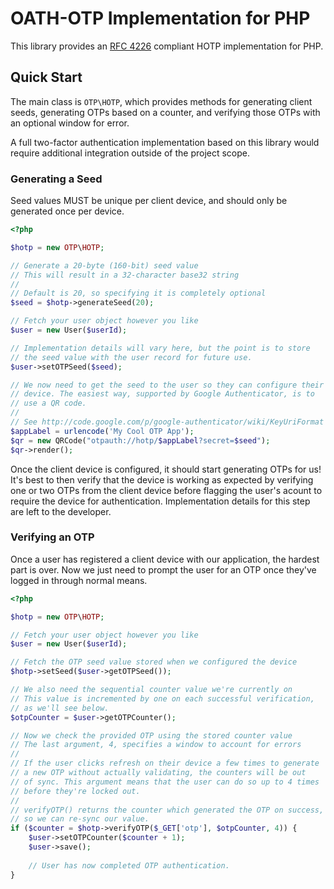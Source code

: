OATH-OTP Implementation for PHP
===============================

This library provides an [RFC 4226](http://www.ietf.org/rfc/rfc4226.txt)
compliant HOTP implementation for PHP.

Quick Start
-----------

The main class is `OTP\HOTP`, which provides methods for generating
client seeds, generating OTPs based on a counter, and verifying those
OTPs with an optional window for error.

A full two-factor authentication implementation based on this library
would require additional integration outside of the project scope.

### Generating a Seed

Seed values MUST be unique per client device, and should only be
generated once per device.

```php
<?php

$hotp = new OTP\HOTP;

// Generate a 20-byte (160-bit) seed value
// This will result in a 32-character base32 string
//
// Default is 20, so specifying it is completely optional
$seed = $hotp->generateSeed(20);

// Fetch your user object however you like
$user = new User($userId);

// Implementation details will vary here, but the point is to store
// the seed value with the user record for future use.
$user->setOTPSeed($seed);

// We now need to get the seed to the user so they can configure their
// device. The easiest way, supported by Google Authenticator, is to
// use a QR code.
//
// See http://code.google.com/p/google-authenticator/wiki/KeyUriFormat
$appLabel = urlencode('My Cool OTP App');
$qr = new QRCode("otpauth://hotp/$appLabel?secret=$seed");
$qr->render();
```

Once the client device is configured, it should start generating OTPs
for us! It's best to then verify that the device is working as expected
by verifying one or two OTPs from the client device before flagging the
user's acount to require the device for authentication. Implementation
details for this step are left to the developer.

### Verifying an OTP

Once a user has registered a client device with our application, the
hardest part is over. Now we just need to prompt the user for an OTP
once they've logged in through normal means.

```php
<?php

$hotp = new OTP\HOTP;

// Fetch your user object however you like
$user = new User($userId);

// Fetch the OTP seed value stored when we configured the device
$hotp->setSeed($user->getOTPSeed());

// We also need the sequential counter value we're currently on
// This value is incremented by one on each successful verification,
// as we'll see below.
$otpCounter = $user->getOTPCounter();

// Now we check the provided OTP using the stored counter value
// The last argument, 4, specifies a window to account for errors
//
// If the user clicks refresh on their device a few times to generate
// a new OTP without actually validating, the counters will be out
// of sync. This argument means that the user can do so up to 4 times
// before they're locked out.
//
// verifyOTP() returns the counter which generated the OTP on success,
// so we can re-sync our value.
if ($counter = $hotp->verifyOTP($_GET['otp'], $otpCounter, 4)) {
    $user->setOTPCounter($counter + 1);
    $user->save();
    
    // User has now completed OTP authentication.
}
```
